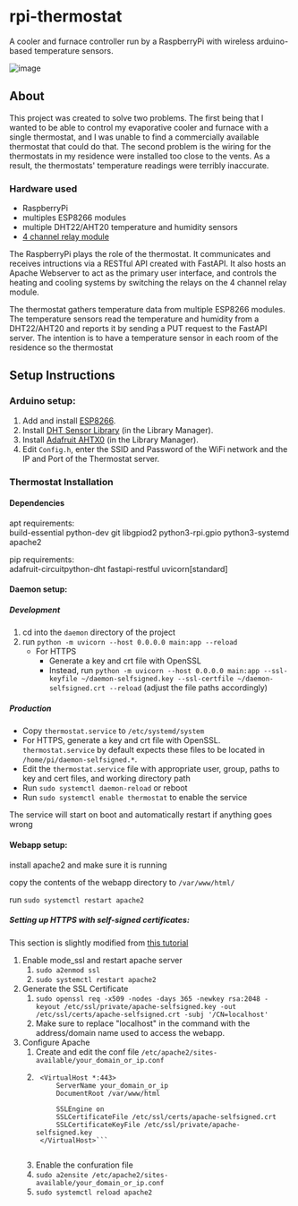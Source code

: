 # rpi-thermostat

A cooler and furnace controller run by a RaspberryPi with wireless arduino-based temperature sensors.

![image](https://github.com/user-attachments/assets/b730898e-81bf-48fd-b9f2-f95659548468)

## About
This project was created to solve two problems. The first being that I wanted to be able to control my evaporative cooler and furnace with a single thermostat, and I was unable to find a commercially available thermostat that could do that. The second problem is the wiring for the thermostats in my residence were installed too close to the vents. As a result, the thermostats' temperature readings were terribly inaccurate.

### Hardware used
* RaspberryPi
* multiples ESP8266 modules
* multiple DHT22/AHT20 temperature and humidity sensors
* [4 channel relay module](https://www.amazon.com/gp/product/B00KTEN3TM)

The RaspberryPi plays the role of the thermostat. It communicates and receives intructions via a RESTful API created with FastAPI. It also hosts an Apache Webserver to act as the primary user interface, and controls the heating and cooling systems by switching the relays on the 4 channel relay module.

The thermostat gathers temperature data from multiple ESP8266 modules. The temperature sensors read the temperature and humidity from a DHT22/AHT20 and reports it by sending a PUT request to the FastAPI server. The intention is to have a temperature sensor in each room of the residence so the thermostat 

## Setup Instructions

### Arduino setup:

1. Add and install [ESP8266](https://github.com/esp8266/Arduino).
2. Install [DHT Sensor Library](https://github.com/adafruit/DHT-sensor-library) (in the Library Manager).
3. Install [Adafruit AHTX0](https://github.com/adafruit/Adafruit_AHTX0) (in the Library Manager).
4. Edit `Config.h`, enter the SSID and Password of the WiFi network and the IP and Port of the Thermostat server.

### Thermostat Installation

#### Dependencies
apt requirements:  
build-essential python-dev git libgpiod2 python3-rpi.gpio python3-systemd apache2

pip requirements:  
adafruit-circuitpython-dht fastapi-restful uvicorn[standard] 

#### Daemon setup:

##### Development

1. cd into the `daemon` directory of the project
2. run `python -m uvicorn --host 0.0.0.0 main:app --reload`
   - For HTTPS
       - Generate a key and crt file with OpenSSL
       - Instead, run `python -m uvicorn --host 0.0.0.0 main:app --ssl-keyfile ~/daemon-selfsigned.key --ssl-certfile ~/daemon-selfsigned.crt --reload` (adjust the file paths accordingly)

##### Production

- Copy `thermostat.service` to `/etc/systemd/system`
- For HTTPS, generate a key and crt file with OpenSSL. `thermostat.service` by default expects these files to be located in `/home/pi/daemon-selfsigned.*`.
- Edit the `thermostat.service` file with appropriate user, group, paths to key and cert files, and working directory path
- Run `sudo systemctl daemon-reload` or reboot
- Run `sudo systemctl enable thermostat` to enable the service

The service will start on boot and automatically restart if anything goes wrong

#### Webapp setup:

install apache2 and make sure it is running

copy the contents of the webapp directory to `/var/www/html/`

run `sudo systemctl restart apache2`

##### Setting up HTTPS with self-signed certificates:
This section is slightly modified from [this tutorial](https://www.digitalocean.com/community/tutorials/how-to-create-a-self-signed-ssl-certificate-for-apache-in-ubuntu-16-04)

1. Enable mode_ssl and restart apache server
    1. `sudo a2enmod ssl`
    2. `sudo systemctl restart apache2`
2. Generate the SSL Certificate
    1. `sudo openssl req -x509 -nodes -days 365 -newkey rsa:2048 -keyout /etc/ssl/private/apache-selfsigned.key -out /etc/ssl/certs/apache-selfsigned.crt -subj '/CN=localhost'`
    2. Make sure to replace "localhost" in the command with the address/domain name used to access the webapp.
3. Configure Apache
    1. Create and edit the conf file `/etc/apache2/sites-available/your_domain_or_ip.conf`
    2. ```
        <VirtualHost *:443>
            ServerName your_domain_or_ip
            DocumentRoot /var/www/html

            SSLEngine on
            SSLCertificateFile /etc/ssl/certs/apache-selfsigned.crt
            SSLCertificateKeyFile /etc/ssl/private/apache-selfsigned.key
        </VirtualHost>```
    
    3. Enable the confuration file
      1. `sudo a2ensite /etc/apache2/sites-available/your_domain_or_ip.conf`
      2. `sudo systemctl reload apache2`
